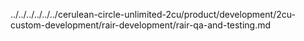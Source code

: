 ../../../../../../cerulean-circle-unlimited-2cu/product/development/2cu-custom-development/rair-development/rair-qa-and-testing.md